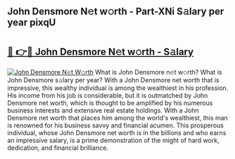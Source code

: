 ## John Densmore N𝚎t w𝚘rth - Part-XNi S𝚊lary per year pixqU

# <h2><a href="http://gc3475r.nevu.top/?p=John+Densmore">🔗 👉🔴 John Densmore N𝚎t w𝚘rth - S𝚊lary</a></h2>

[![John Densmore N𝚎t W𝚘rth](https://i.imgur.com/Oavwk0R.jpeg)](http://gc3475r.nevu.top/?p=John+Densmore)
What is John Densmore n𝚎t w𝚘rth? What is John Densmore s𝚊lary per year?
With a John Densmore net worth that is impressive, this wealthy individual is among the wealthiest in his profession. His income from his job is considerable, but it is outmatched by John Densmore net worth, which is thought to be amplified by his numerous business interests and extensive real estate holdings. With a John Densmore net worth that places him among the world's wealthiest, this man is renowned for his business savvy and financial acumen. This prosperous individual, whose John Densmore net worth is in the billions and who earns an impressive salary, is a prime demonstration of the might of hard work, dedication, and financial brilliance.
